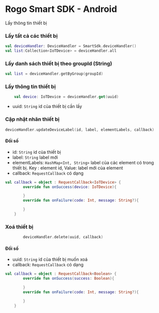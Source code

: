 # Rogo Smart SDK -  Android
Lấy thông tin thiết bị

### Lấy tất cả các thiết bị

```kotlin
val deviceHandler: DeviceHandler = SmartSdk.deviceHandler()
val list:Collection<IoTDevice> = deviceHandler.all
```

### Lấy danh sách thiết bị theo groupId (String)
```kotlin
val list = deviceHandler.getByGroup(groupId)
```
### Lấy thông tin thiết bị
```kotlin
    val device: IoTDevice = deviceHandler.get(uuid)
```
- uuid: ```String``` id của thiết bị cần lấy
### Cập nhật nhãn thiết bị

```kotlin
deviceHandler.updateDeviceLabel(id, label, elementLabels, callback)
```
#### Đối số
- id: ```String``` id của thiết bị
- label: ```String``` label mới
- elementLabels: ```HashMap<Int, String>``` label của các element có trong thiết bị. Key : element id, Value: label mới của element
- callback: ```RequestCallback``` có dạng

```kotlin
val callback = object : RequestCallback<IoTDevice> {
        override fun onSuccess(device: IoTDevice){

        }
        override fun onFailure(code: Int, message: String?){

        }
    }

```

### Xoá thiết bị
```kotlin
        deviceHandler.delete(uuid, callback)
```
#### Đối số
- uuid: ```String``` id của thiết bị muốn xoá
- callback: ```RequestCallback``` có dạng
```kotlin
val callback = object : RequestCallback<Boolean> {
        override fun onSuccess(success: Boolean){

        }
        override fun onFailure(code: Int, message: String?){

        }
    }

```